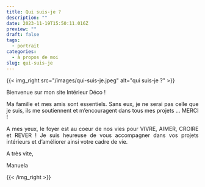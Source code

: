 ```yaml
---
title: Qui suis-je ?
description: ""
date: 2023-11-19T15:50:11.016Z
preview: ""
draft: false
tags:
  - portrait
categories:
  - à propos de moi
slug: qui-suis-je
---
```


{{< img_right src="/images/qui-suis-je.jpeg" alt="qui suis-je ?" >}}

<p align="justify">Bienvenue sur mon site Intérieur Déco !</p>

<p align="justify">Ma famille et mes amis sont essentiels. Sans eux, je ne serai pas celle que je suis, ils me soutiennent et m’encouragent dans tous mes projets … MERCI !</p>

<p align="justify">A mes yeux, le foyer est au coeur de nos vies pour VIVRE, AIMER, CROIRE et REVER ! Je suis heureuse de vous accompagner dans vos projets intérieurs et d’améliorer ainsi votre cadre de vie. </p>

<p align="justify">A très vite, </p>

<p align="justify">Manuela</p>

{{< /img_right >}}